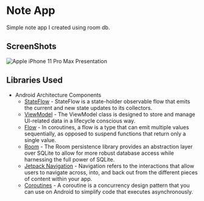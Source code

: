 # Note App

Simple note app I created using room db.

## ScreenShots

![Apple iPhone 11 Pro Max Presentation](https://user-images.githubusercontent.com/75806927/155423400-1d9fdc34-319b-4c3c-9394-cd61e2bfb6f5.png)
  
## Libraries Used

- Android Architecture Components 
    - <a href="https://developer.android.com/kotlin/flow/stateflow-and-sharedflow" target="_blank">StateFlow</a> - StateFlow is a state-holder observable flow that emits the current and new state updates to its collectors.
    - <a href="https://developer.android.com/topic/libraries/architecture/viewmodel" target="_blank">ViewModel</a> - The ViewModel class is designed to store and manage UI-related data in a lifecycle conscious way.
    - <a href="https://developer.android.com/kotlin/flow" target="_blank">Flow</a> - In coroutines, a flow is a type that can emit multiple values sequentially, as opposed to suspend functions that return only a single value.
    - <a href="https://developer.android.com/training/data-storage/room" target="_blank">Room</a> - The Room persistence library provides an abstraction layer over SQLite to allow for more robust database access while harnessing the full power of SQLite.
    - <a href="https://developer.android.com/guide/navigation">Jetpack Navigation</a> - Navigation refers to the interactions that allow users to navigate across, into, and back out from the different pieces of content within your app.
    - <a href="https://kotlinlang.org/docs/coroutines-overview.html">Coroutines</a> - A coroutine is a concurrency design pattern that you can use on Android to simplify code that executes asynchronously.

  